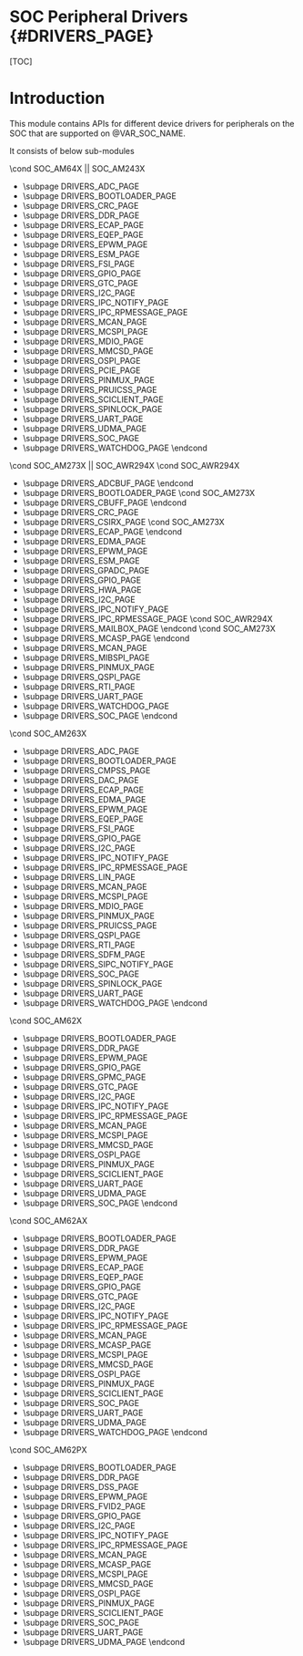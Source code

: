 # SOC Peripheral Drivers {#DRIVERS_PAGE}

[TOC]

# Introduction

This module contains APIs for different device drivers for peripherals on the SOC that are supported on @VAR_SOC_NAME.

It consists of below sub-modules

\cond SOC_AM64X || SOC_AM243X
- \subpage DRIVERS_ADC_PAGE
- \subpage DRIVERS_BOOTLOADER_PAGE
- \subpage DRIVERS_CRC_PAGE
- \subpage DRIVERS_DDR_PAGE
- \subpage DRIVERS_ECAP_PAGE
- \subpage DRIVERS_EQEP_PAGE
- \subpage DRIVERS_EPWM_PAGE
- \subpage DRIVERS_ESM_PAGE
- \subpage DRIVERS_FSI_PAGE
- \subpage DRIVERS_GPIO_PAGE
- \subpage DRIVERS_GTC_PAGE
- \subpage DRIVERS_I2C_PAGE
- \subpage DRIVERS_IPC_NOTIFY_PAGE
- \subpage DRIVERS_IPC_RPMESSAGE_PAGE
- \subpage DRIVERS_MCAN_PAGE
- \subpage DRIVERS_MCSPI_PAGE
- \subpage DRIVERS_MDIO_PAGE
- \subpage DRIVERS_MMCSD_PAGE
- \subpage DRIVERS_OSPI_PAGE
- \subpage DRIVERS_PCIE_PAGE
- \subpage DRIVERS_PINMUX_PAGE
- \subpage DRIVERS_PRUICSS_PAGE
- \subpage DRIVERS_SCICLIENT_PAGE
- \subpage DRIVERS_SPINLOCK_PAGE
- \subpage DRIVERS_UART_PAGE
- \subpage DRIVERS_UDMA_PAGE
- \subpage DRIVERS_SOC_PAGE
- \subpage DRIVERS_WATCHDOG_PAGE
\endcond

\cond SOC_AM273X || SOC_AWR294X
\cond SOC_AWR294X
- \subpage DRIVERS_ADCBUF_PAGE
\endcond
- \subpage DRIVERS_BOOTLOADER_PAGE
\cond SOC_AM273X
- \subpage DRIVERS_CBUFF_PAGE
\endcond
- \subpage DRIVERS_CRC_PAGE
- \subpage DRIVERS_CSIRX_PAGE
\cond SOC_AM273X
- \subpage DRIVERS_ECAP_PAGE
\endcond
- \subpage DRIVERS_EDMA_PAGE
- \subpage DRIVERS_EPWM_PAGE
- \subpage DRIVERS_ESM_PAGE
- \subpage DRIVERS_GPADC_PAGE
- \subpage DRIVERS_GPIO_PAGE
- \subpage DRIVERS_HWA_PAGE
- \subpage DRIVERS_I2C_PAGE
- \subpage DRIVERS_IPC_NOTIFY_PAGE
- \subpage DRIVERS_IPC_RPMESSAGE_PAGE
\cond SOC_AWR294X
- \subpage DRIVERS_MAILBOX_PAGE
\endcond
\cond SOC_AM273X
- \subpage DRIVERS_MCASP_PAGE
\endcond
- \subpage DRIVERS_MCAN_PAGE
- \subpage DRIVERS_MIBSPI_PAGE
- \subpage DRIVERS_PINMUX_PAGE
- \subpage DRIVERS_QSPI_PAGE
- \subpage DRIVERS_RTI_PAGE
- \subpage DRIVERS_UART_PAGE
- \subpage DRIVERS_WATCHDOG_PAGE
- \subpage DRIVERS_SOC_PAGE
\endcond

\cond SOC_AM263X
- \subpage DRIVERS_ADC_PAGE
- \subpage DRIVERS_BOOTLOADER_PAGE
- \subpage DRIVERS_CMPSS_PAGE
- \subpage DRIVERS_DAC_PAGE
- \subpage DRIVERS_ECAP_PAGE
- \subpage DRIVERS_EDMA_PAGE
- \subpage DRIVERS_EPWM_PAGE
- \subpage DRIVERS_EQEP_PAGE
- \subpage DRIVERS_FSI_PAGE
- \subpage DRIVERS_GPIO_PAGE
- \subpage DRIVERS_I2C_PAGE
- \subpage DRIVERS_IPC_NOTIFY_PAGE
- \subpage DRIVERS_IPC_RPMESSAGE_PAGE
- \subpage DRIVERS_LIN_PAGE
- \subpage DRIVERS_MCAN_PAGE
- \subpage DRIVERS_MCSPI_PAGE
- \subpage DRIVERS_MDIO_PAGE
- \subpage DRIVERS_PINMUX_PAGE
- \subpage DRIVERS_PRUICSS_PAGE
- \subpage DRIVERS_QSPI_PAGE
- \subpage DRIVERS_RTI_PAGE
- \subpage DRIVERS_SDFM_PAGE
- \subpage DRIVERS_SIPC_NOTIFY_PAGE
- \subpage DRIVERS_SOC_PAGE
- \subpage DRIVERS_SPINLOCK_PAGE
- \subpage DRIVERS_UART_PAGE
- \subpage DRIVERS_WATCHDOG_PAGE
\endcond

\cond SOC_AM62X
- \subpage DRIVERS_BOOTLOADER_PAGE
- \subpage DRIVERS_DDR_PAGE
- \subpage DRIVERS_EPWM_PAGE
- \subpage DRIVERS_GPIO_PAGE
- \subpage DRIVERS_GPMC_PAGE
- \subpage DRIVERS_GTC_PAGE
- \subpage DRIVERS_I2C_PAGE
- \subpage DRIVERS_IPC_NOTIFY_PAGE
- \subpage DRIVERS_IPC_RPMESSAGE_PAGE
- \subpage DRIVERS_MCAN_PAGE
- \subpage DRIVERS_MCSPI_PAGE
- \subpage DRIVERS_MMCSD_PAGE
- \subpage DRIVERS_OSPI_PAGE
- \subpage DRIVERS_PINMUX_PAGE
- \subpage DRIVERS_SCICLIENT_PAGE
- \subpage DRIVERS_UART_PAGE
- \subpage DRIVERS_UDMA_PAGE
- \subpage DRIVERS_SOC_PAGE
\endcond

\cond SOC_AM62AX
- \subpage DRIVERS_BOOTLOADER_PAGE
- \subpage DRIVERS_DDR_PAGE
- \subpage DRIVERS_EPWM_PAGE
- \subpage DRIVERS_ECAP_PAGE
- \subpage DRIVERS_EQEP_PAGE
- \subpage DRIVERS_GPIO_PAGE
- \subpage DRIVERS_GTC_PAGE
- \subpage DRIVERS_I2C_PAGE
- \subpage DRIVERS_IPC_NOTIFY_PAGE
- \subpage DRIVERS_IPC_RPMESSAGE_PAGE
- \subpage DRIVERS_MCAN_PAGE
- \subpage DRIVERS_MCASP_PAGE
- \subpage DRIVERS_MCSPI_PAGE
- \subpage DRIVERS_MMCSD_PAGE
- \subpage DRIVERS_OSPI_PAGE
- \subpage DRIVERS_PINMUX_PAGE
- \subpage DRIVERS_SCICLIENT_PAGE
- \subpage DRIVERS_SOC_PAGE
- \subpage DRIVERS_UART_PAGE
- \subpage DRIVERS_UDMA_PAGE
- \subpage DRIVERS_WATCHDOG_PAGE
\endcond

\cond SOC_AM62PX
- \subpage DRIVERS_BOOTLOADER_PAGE
- \subpage DRIVERS_DDR_PAGE
- \subpage DRIVERS_DSS_PAGE
- \subpage DRIVERS_EPWM_PAGE
- \subpage DRIVERS_FVID2_PAGE
- \subpage DRIVERS_GPIO_PAGE
- \subpage DRIVERS_I2C_PAGE
- \subpage DRIVERS_IPC_NOTIFY_PAGE
- \subpage DRIVERS_IPC_RPMESSAGE_PAGE
- \subpage DRIVERS_MCAN_PAGE
- \subpage DRIVERS_MCASP_PAGE
- \subpage DRIVERS_MCSPI_PAGE
- \subpage DRIVERS_MMCSD_PAGE
- \subpage DRIVERS_OSPI_PAGE
- \subpage DRIVERS_PINMUX_PAGE
- \subpage DRIVERS_SCICLIENT_PAGE
- \subpage DRIVERS_SOC_PAGE
- \subpage DRIVERS_UART_PAGE
- \subpage DRIVERS_UDMA_PAGE
\endcond